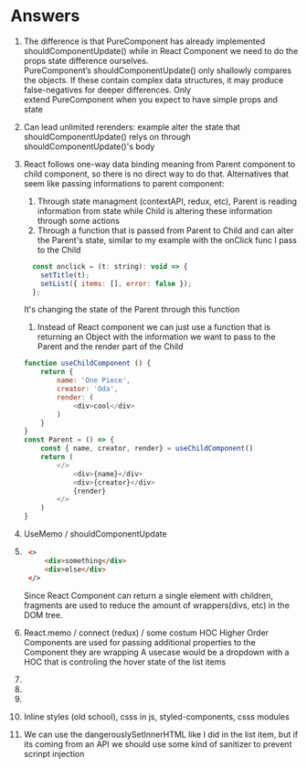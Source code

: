 Answers
===

1. The difference is that PureComponent has already implemented shouldComponentUpdate() while in React Component we need to do the props state difference ourselves. PureComponent’s shouldComponentUpdate() only shallowly compares the objects. If these contain complex data structures, it may produce false-negatives for deeper differences. Only extend PureComponent when you expect to have simple props and state
2. Can lead unlimited rerenders: example alter the state that shouldComponentUpdate() relys on through shouldComponentUpdate()'s body
3. React follows one-way data binding meaning from Parent component to child component, so there is no direct way to do that. Alternatives that seem like passing informations to parent component:
   1. Through state managment (contextAPI, redux, etc), Parent is reading information from state while Child is altering these information through some actions
   2. Through a function that is passed from Parent to Child and can alter the Parent's state, similar to my example with the onClick func I pass to the Child
    ```js
      const onclick = (t: string): void => {
        setTitle(t);
        setList({ items: [], error: false });
      };
    ```
    It's changing the state of the Parent through this function
    
    1. Instead of React component we can just use a function that is returning an Object with the information we want to pass to the Parent and the render part of the Child
    ```js
    function useChildComponent () {
        return {
            name: 'One Piece',
            creator: 'Oda',
            render: (
                <div>cool</div>
            )
        }
    }
    const Parent = () => {
        const { name, creator, render} = useChildComponent()
        return (
            </>
                <div>{name}</div>
                <div>{creator}</div>
                {render}
            </>
        )
    }
    ```
4. UseMemo / shouldComponentUpdate
5. ```html
    <>
        <div>something</div>
        <div>else</div>
    </>
   ```
    Since React Component can return a single element with children, fragments are used to reduce the amount of wrappers(divs, etc) in the DOM tree.
6. React.memo / connect (redux) / some costum HOC
    Higher Order Components are used for passing additional properties to the Component they are wrapping
    A usecase would be a dropdown with a HOC that is controling the hover state of the list items
7. 
8. 
9. 
10. Inline styles (old school), csss in js, styled-components, csss modules
11. We can use the dangerouslySetInnerHTML like I did in the list item, but if its coming from an API we should use some kind of sanitizer to prevent scrinpt injection